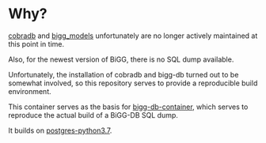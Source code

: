 # Why?
[cobradb](https://github.com/SBRG/cobradb) and [bigg_models](https://github.com/SBRG/bigg_models) unfortunately are no longer actively maintained at this point in time.

Also, for the newest version of BiGG, there is no SQL dump available.

Unfortunately, the installation of cobradb and bigg-db turned out to be somewhat involved, so this repository serves to provide a reproducible build environment.

This container serves as the basis for [bigg-db-container](https://github.com/Schmoho/bigg-db-container), which serves to reproduce the actual build of a BiGG-DB SQL dump.

It builds on [postgres-python3.7](https://github.com/Schmoho/postgres-python3.7).
